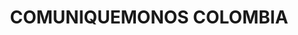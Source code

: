 ---
title: "COMUNIQUEMONOS COLOMBIA"
url: /socorro/comuniquemonos-colombia/
shop: teléfono móvil
---